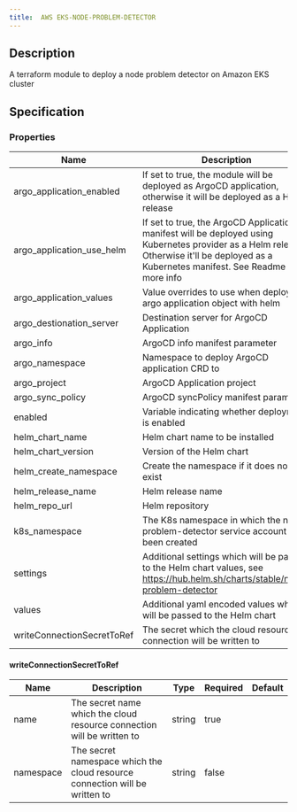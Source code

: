 ```yaml
---
title:  AWS EKS-NODE-PROBLEM-DETECTOR
---
```


## Description

A terraform module to deploy a node problem detector on Amazon EKS cluster

## Specification


### Properties

 Name | Description | Type | Required | Default 
 ------------ | ------------- | ------------- | ------------- | ------------- 
 argo_application_enabled | If set to true, the module will be deployed as ArgoCD application, otherwise it will be deployed as a Helm release | bool | false |  
 argo_application_use_helm | If set to true, the ArgoCD Application manifest will be deployed using Kubernetes provider as a Helm release. Otherwise it'll be deployed as a Kubernetes manifest. See Readme for more info | bool | false |  
 argo_application_values | Value overrides to use when deploying argo application object with helm |  | false |  
 argo_destionation_server | Destination server for ArgoCD Application | string | false |  
 argo_info | ArgoCD info manifest parameter |  | false |  
 argo_namespace | Namespace to deploy ArgoCD application CRD to | string | false |  
 argo_project | ArgoCD Application project | string | false |  
 argo_sync_policy | ArgoCD syncPolicy manifest parameter |  | false |  
 enabled | Variable indicating whether deployment is enabled | bool | false |  
 helm_chart_name | Helm chart name to be installed | string | false |  
 helm_chart_version | Version of the Helm chart | string | false |  
 helm_create_namespace | Create the namespace if it does not yet exist | bool | false |  
 helm_release_name | Helm release name | string | false |  
 helm_repo_url | Helm repository | string | false |  
 k8s_namespace | The K8s namespace in which the node-problem-detector service account has been created | string | false |  
 settings | Additional settings which will be passed to the Helm chart values, see https://hub.helm.sh/charts/stable/node-problem-detector | map(any) | false |  
 values | Additional yaml encoded values which will be passed to the Helm chart | string | false |  
 writeConnectionSecretToRef | The secret which the cloud resource connection will be written to | [writeConnectionSecretToRef](#writeConnectionSecretToRef) | false |  


#### writeConnectionSecretToRef

 Name | Description | Type | Required | Default 
 ------------ | ------------- | ------------- | ------------- | ------------- 
 name | The secret name which the cloud resource connection will be written to | string | true |  
 namespace | The secret namespace which the cloud resource connection will be written to | string | false |  
